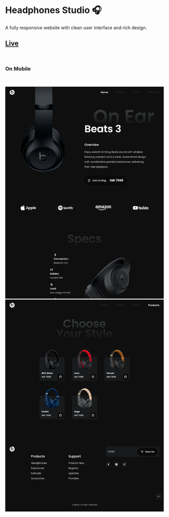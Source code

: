 # Headphones Studio 🎧

A fully responsive website with clean user interface and rich design.

## [Live](https://kritika243.github.io/headphones-website/)

![]()

### On Mobile

![]()

<img src="https://github.com/kritika243/headphones-website/blob/main/demo/appshot1.png" />

<img src="https://github.com/kritika243/headphones-website/blob/main/demo/appshot2.png"  />
